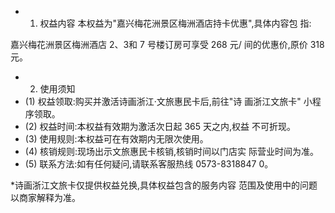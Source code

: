 - 1. 权益内容
本权益为"嘉兴梅花洲景区梅洲酒店持卡优惠",具体内容包 指:

嘉兴梅花洲景区梅洲酒店 2、3和 7 号楼订房可享受 268 元/ 间的优惠价,原价 318元。

- 2. 使用须知
- (1) 权益领取:购买并激活诗画浙江·文旅惠民卡后,前往"诗 画浙江文旅卡" 小程序领取。
- (2) 权益时间:本权益有效期为激活次日起 365 天之内,权益 不可折现。
- (3) 使用规则:本权益可在有效期内无限次使用。
- (4) 核销规则:现场出示文旅惠民卡核销,核销时间以门店实 际营业时间为准。
- (5) 联系方法:如有任何疑问,请联系客服热线 0573-8318847 0。

*诗画浙江文旅卡仅提供权益兑换,具体权益包含的服务内容 范围及使用中的问题以商家解释为准。